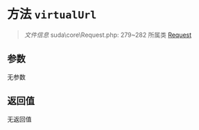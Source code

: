 # 方法 `virtualUrl`

> *文件信息* suda\core\Request.php: 279~282
> 所属类 [Request](../Request.md)




## 参数


无参数


## 返回值

无返回值
